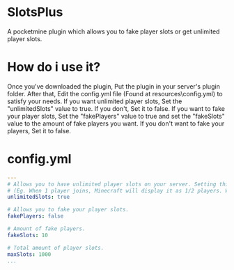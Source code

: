 # SlotsPlus 

A pocketmine plugin which allows you to fake player slots or get unlimited player slots.

# How do i use it?

Once you've downloaded the plugin, Put the plugin in your server's plugin folder. After that, Edit the config.yml file (Found at resources\config.yml) to 
satisfy your needs. If you want unlimited player slots, Set the "unlimitedSlots" value to true. If you don't, Set it to false. If you want to fake your 
player slots, Set the "fakePlayers" value to true and set the "fakeSlots" value to the amount of fake players you want. If you don't want to fake your
players, Set it to false. 

# config.yml
```yaml
---
# Allows you to have unlimited player slots on your server. Setting this to true will scale player slots when a player joins. 
# (Eg. When 1 player joins, Minecraft will display it as 1/2 players. When another player joins, It will display it as 2/3 and so and so on.)
unlimitedSlots: true

# Allows you to fake your player slots.
fakePlayers: false

# Amount of fake players.
fakeSlots: 10

# Total amount of player slots.
maxSlots: 1000
...
```
